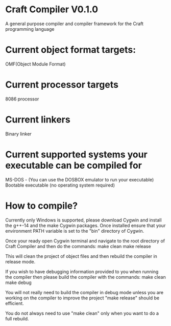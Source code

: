 # Craft Compiler V0.1.0
A general purpose compiler and compiler framework for the Craft programming language


# Current object format targets:
OMF(Object Module Format)

# Current processor targets
8086 processor

# Current linkers
Binary linker

# Current supported systems your executable can be compiled for
MS-DOS - (You can use the DOSBOX emulator to run your executable)
Bootable executable (no operating system required)

# How to compile?

Currently only Windows is supported, please download Cygwin and install the g++-14 and the make Cygwin packages.
Once installed ensure that your environment PATH variable is set to the "bin" directory of Cygwin.

Once your ready open Cygwin terminal and navigate to the root directory of Craft Compiler and then do the commands:
make clean
make release

This will clean the project of object files and then rebuild the compiler in release mode.

If you wish to have debugging information provided to you when running the compiler then please build the compiler with the commands:
make clean
make debug

You will not really need to build the compiler in debug mode unless you are working on the compiler to improve the project
"make release" should be efficient.

You do not always need to use "make clean" only when you want to do a full rebuild.

